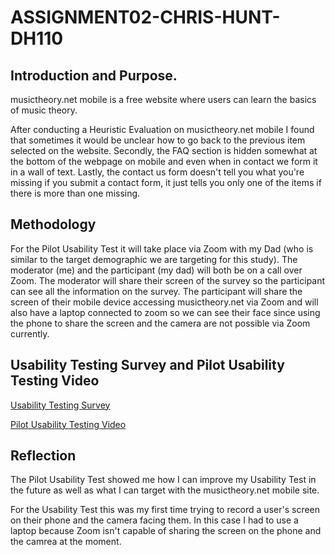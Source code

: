 # ASSIGNMENT02-CHRIS-HUNT-DH110

## Introduction and Purpose.

musictheory.net mobile is a free website where users can learn the basics of music theory.

After conducting a Heuristic Evaluation on musictheory.net mobile I found that sometimes it would be unclear how to go back to the previous item selected on the website. Secondly, the FAQ section is hidden somewhat at the bottom of the webpage on mobile and even when in contact we form it in a wall of text. Lastly, the contact us form doesn't tell you what you're missing if you submit a contact form, it just tells you only one of the items if there is more than one missing.

## Methodology

For the Pilot Usability Test it will take place via Zoom with my Dad (who is similar to the target demographic we are targeting for this study). The moderator (me) and the participant (my dad) will both be on a call over Zoom. The moderator will share their screen of the survey so the participant can see all the information on the survey. The participant will share the screen of their mobile device accessing musictheory.net via Zoom and will also have a laptop connected to zoom so we can see their face since using the phone to share the screen and the camera are not possible via Zoom currently.

## Usability Testing Survey and Pilot Usability Testing Video

[Usability Testing Survey](https://forms.gle/daj8mDEPoWLZLFEV7)

[Pilot Usability Testing Video](https://youtu.be/PKlnKv88lO8)

## Reflection

The Pilot Usability Test showed me how I can improve my Usability Test in the future as well as what I can target with the musictheory.net mobile site.

For the Usability Test this was my first time trying to record a user's screen on their phone and the camera facing them. In this case I had to use a laptop because Zoom isn't capable of sharing the screen on the phone and the camrea at the moment.

